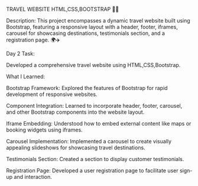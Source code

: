 TRAVEL WEBSITE HTML,CSS,BOOTSTRAP 🚀🌟

Description: This project encompasses a dynamic travel website built using Bootstrap, featuring a responsive layout with a header, footer, iframes, carousel for showcasing destinations, testimonials section, and a registration page. 🌍✈️

Day 2 Task:

Developed a comprehensive travel website using HTML,CSS,Bootstrap.

What I Learned:

Bootstrap Framework: Explored the features of Bootstrap for rapid development of responsive websites.

Component Integration: Learned to incorporate header, footer, carousel, and other Bootstrap components into the website layout.

Iframe Embedding: Understood how to embed external content like maps or booking widgets using iframes.

Carousel Implementation: Implemented a carousel to create visually appealing slideshows for showcasing travel destinations.

Testimonials Section: Created a section to display customer testimonials.

Registration Page: Developed a user registration page to facilitate user sign-up and interaction.
